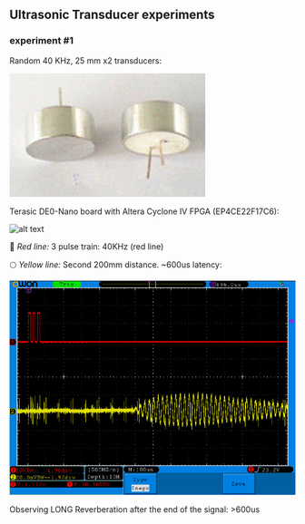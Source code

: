 ## Ultrasonic Transducer experiments

### experiment #1

Random 40 KHz, 25 mm x2 transducers:

![alt text](40khz_25mm_transducer.JPG "Transducer")

Terasic DE0-Nano board with Altera Cyclone IV FPGA (EP4CE22F17C6):

![alt text](http://www.terasic.com.tw/attachment/archive/593/image/image_60_thumb.jpg "Terasic DE0-Nano board")

:red_circle: *Red line:* 3 pulse train: 40KHz (red line)

:full_moon: *Yellow line:* Second 200mm distance. ~600us latency:

![alt text](20130613_382959.jpg "Oscillogram")

Observing LONG Reverberation after the end of the signal: >600us
